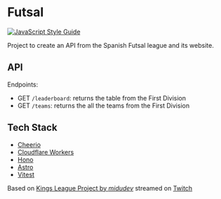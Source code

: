 # Futsal

[![JavaScript Style Guide](https://cdn.rawgit.com/standard/standard/master/badge.svg)](https://github.com/standard/standard)

Project to create an API from the Spanish Futsal league and its website.

## API

Endpoints:

- GET `/leaderboard`: returns the table from the First Division
- GET `/teams`: returns the all the teams from the First Division

## Tech Stack
- [Cheerio](https://cheerio.js.org)
- [Cloudflare Workers](https://workers.cloudflare.com)
- [Hono](https://honojs.dev)
- [Astro](https://astro.build)
- [Vitest](https://vitest.dev)

Based on [Kings League Project by *midudev*](https://github.com/midudev/kings-league-project) streamed on [Twitch](https://www.twitch.tv/midudev)